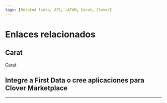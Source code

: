```yaml
---
tags: [Related links, API, LATAM, Carat, Clover]
---
```


# Enlaces relacionados

## Carat

[Carat](https://dev.softwareexpress.com.br/)


## Integre a First Data o cree aplicaciones para Clover Marketplace

<!-- type: row -->

<!-- type: card
title: Clover
description: Agregue pagos semi integrados a su iOS, Android o Windows POS utilizando nuestro atractivo hardware Clover Mini o Go.
-->

<!-- type: card
title: cardPointe Gateway
description: Procese de forma segura una amplia gama de opciones de pago de crédito, débito y alternativas, tanto para transacciones con tarjeta presente como sin tarjeta presente, con nuestro conjunto completo de API. Simplemente administre todas las transacciones desde un solo lugar, con la plataforma integral CardPointe.
-->

<!-- type: card
title: Rapid Connect
description: Acceso único para crear, probar, certificar y entregar aplicaciones ricas en pagos que se integran perfectamente a los sistemas de pago de First Data.
-->

<!-- type: card
title: Clover App Market
description: Desarrolle aplicaciones para Clover Marketplace.
-->

<!-- type: row-end -->

---
